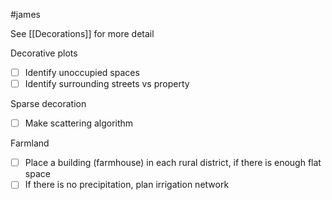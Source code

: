 #james 

See [[Decorations]] for more detail

Decorative plots
- [ ] Identify unoccupied spaces
- [ ] Identify surrounding streets vs property

Sparse decoration
- [ ] Make scattering algorithm

Farmland
- [ ] Place a building (farmhouse) in each rural district, if there is enough flat space
- [ ] If there is no precipitation, plan irrigation network